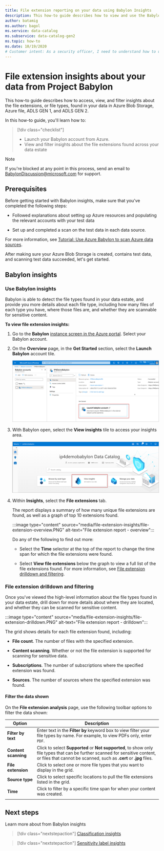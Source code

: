 ```yaml
---
title: File extension reporting on your data using Babylon Insights 
description: This how-to guide describes how to view and use the Babylon Insights file extension reporting on your data.
author: batamig
ms.author: bagol
ms.service: data-catalog
ms.subservice: data-catalog-gen2
ms.topic: how-to
ms.date: 10/19/2020
# Customer intent: As a security officer, I need to understand how to use Babylon Insights to learn about the file extensions found in my data.
---
```


# File extension insights about your data from Project Babylon 

This how-to guide describes how to access, view, and filter insights about the file extensions, or file types, found in your data in Azure Blob Storage, Azure file, ADLS GEN 1, and ADLS GEN 2.

In this how-to guide, you'll learn how to:
> [!div class="checklist"]
> * Launch your Babylon account from Azure. 
> * View and filter insights about the file extensions found across your data estate

> [!NOTE]
> If you're blocked at any point in this process, send an email to BabylonDiscussion@microsoft.com for support.

## Prerequisites 

Before getting started with Babylon insights, make sure that you've completed the following steps:


- Followed explanations about setting up Azure resources and populating the relevant accounts with your test data

- Set up and completed a scan on the test data in each data source.

For more information, see [Tutorial: Use Azure Babylon to scan Azure data sources](scan-azure-data-sources-portal.md).
 
After making sure your Azure Blob Storage is created, contains test data, and scanning test data succeeded, let's get started.  

## Babylon insights

### Use Babylon insights

Babylon is able to detect the file types found in your data estate, and provide you more details about each file type, including how many files of each type you have, where those files are, and whether they are scannable for sensitive content.

**To view file extension insights:**

1. Go to the **Babylon** [instance screen in the Azure portal](https://aka.ms/babylonportal). Select your Babylon account.

1. On the **Overview** page, in the **Get Started** section, select the **Launch Babylon** account tile.

    ![Launch Babylon from the Azure portal](./media/insights/portal-access.png)

1. With Babylon open, select the **View insights** tile to access your insights area.

    ![Babylon Insights area](./media/insights/view-insights.png)
    
1. Within **Insights**, select the **File extensions** tab.

    The report displays a summary of how many unique file extensions are found, as well as a graph of top 10 extensions found.

    :::image type="content" source="media/file-extension-insights/file-extension-overview.PNG" alt-text="File extension report - overview":::

    Do any of the following to find out more:

    - Select the **Time** selector at the top of the report to change the time span for which the file extensions were found.
    
    - Select **View file extensions** below the graph to view a full list of the file extensions found. For more information, see [File extension drilldown and filtering](#file-extension-drilldown-and-filtering).

### File extension drilldown and filtering

Once you've viewed the high-level information about the file types found in your data estate, drill down for more details about where they are located, and whether they can be scanned for sensitive content.

:::image type="content" source="media/file-extension-insights/file-extension-drilldown.PNG" alt-text="File extension report - drilldown":::

The grid shows details for each file extension found, including:

- **File count**. The number of files with the specified extension.

- **Content scanning**. Whether or not the file extension is supported for scanning for sensitive data.

- **Subscriptions**. The number of subscriptions where the specified extension was found.

- **Sources**. The number of sources where the specified extension was found.

#### Filter the data shown

On the **File extension analysis** page, use the following toolbar options to filter the data shown:

|Option  |Description  |
|---------|---------|
|**Filter by text**     |    Enter text in the **Filter by** keyword box to view filter your file types by name. For example, to view PDFs only, enter `PDF`.     |
|**Content scanning**     |Click to select **Supported** or **Not supported**, to show only file types that can be further scanned for sensitive content, or files that cannot be scanned, such as **.cert** or **.jpg** files. |
|**File extension**     |Click to select one or more file types that you want to display in the grid.         |
|**Source type**    |Click to select specific locations to pull the file extensions listed in the grid.         |
|**Time**        | Click to filter by a specific time span for when your content was created.   |
| | |

## Next steps

Learn more about from Babylon insights
> [!div class="nextstepaction"]
> [Classification insights](./classification-insights.md)

> [!div class="nextstepaction"]
> [Sensitivity label insights](sensitivity-insights.md)
